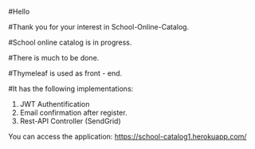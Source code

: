 #Hello

#Thank you for your interest in School-Online-Catalog.

#School online catalog is in progress.

#There is much to be done.

#Thymeleaf is used as front - end.

#It has the following implementations:
  1. JWT Authentification
  2. Email confirmation after register.
  3. Rest-API Controller (SendGrid)
  

You can access the application: https://school-catalog1.herokuapp.com/
